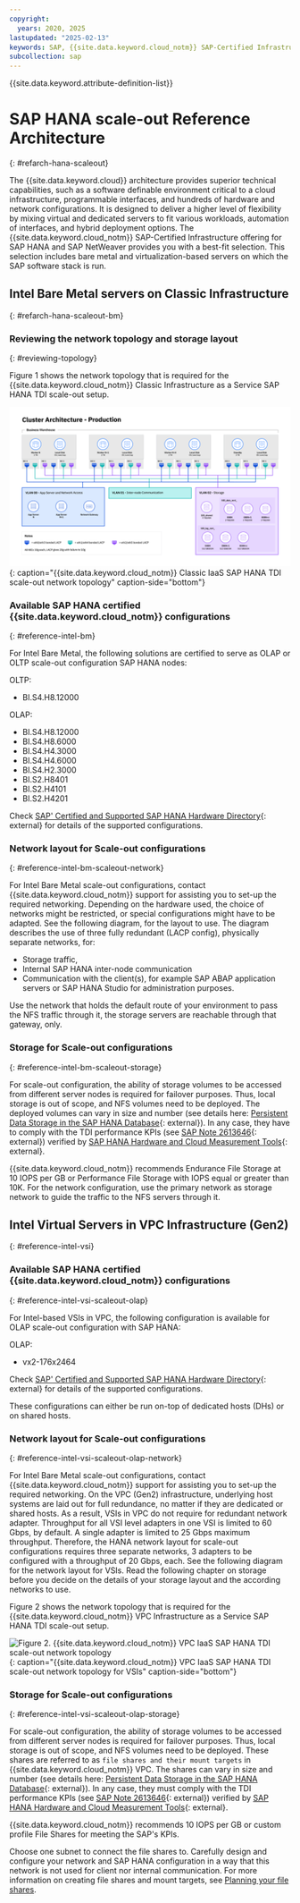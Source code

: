 ```yaml
---
copyright:
  years: 2020, 2025
lastupdated: "2025-02-13"
keywords: SAP, {{site.data.keyword.cloud_notm}} SAP-Certified Infrastructure, {{site.data.keyword.ibm_cloud_sap}}, SAP Workloads
subcollection: sap
---
```


{{site.data.keyword.attribute-definition-list}}



# SAP HANA scale-out Reference Architecture
{: #refarch-hana-scaleout}

The {{site.data.keyword.cloud}} architecture provides superior technical capabilities, such as a software definable environment critical to a cloud infrastructure, programmable interfaces, and hundreds of hardware and network configurations. It is designed to deliver a higher level of flexibility by mixing virtual and dedicated servers to fit various workloads, automation of interfaces, and hybrid deployment options. The {{site.data.keyword.cloud_notm}} SAP-Certified Infrastructure offering for SAP HANA and SAP NetWeaver provides you with a best-fit selection. This selection includes bare metal and virtualization-based servers on which the SAP software stack is run.


## Intel Bare Metal servers on Classic Infrastructure
{: #refarch-hana-scaleout-bm}

### Reviewing the network topology and storage layout
{: #reviewing-topology}

Figure 1 shows the network topology that is required for the {{site.data.keyword.cloud_notm}} Classic Infrastructure as a Service SAP HANA TDI scale-out setup.

![Figure 1. {{site.data.keyword.cloud_notm}} IaaS SAP HANA TDI scale-out network topology](../images/refarch-sap-bw-hana-scale-out-classic.png "{{site.data.keyword.cloud_notm}} Infrastructure as a Service SAP HANA TDI network topology"){: caption="{{site.data.keyword.cloud_notm}} Classic IaaS SAP HANA TDI scale-out network topology" caption-side="bottom"}

### Available SAP HANA certified {{site.data.keyword.cloud_notm}} configurations
{: #reference-intel-bm}

For Intel Bare Metal, the following solutions are certified to serve as OLAP or OLTP scale-out configuration SAP HANA nodes:

OLTP:
- BI.S4.H8.12000

OLAP:
- BI.S4.H8.12000
- BI.S4.H8.6000
- BI.S4.H4.3000
- BI.S4.H4.6000
- BI.S4.H2.3000
- BI.S2.H8401
- BI.S2.H4101
- BI.S2.H4201

Check [SAP' Certified and Supported SAP HANA Hardware Directory](https://www.sap.com/dmc/exp/2014-09-02-hana-hardware/enEN/#/solutions?filters=v:deCertified;iaas;ve:28;v:b046dad8-7aa0-457a-ade5-286ebaf88a2f&id=s:2014){: external} for details of the supported configurations.

### Network layout for Scale-out configurations
{: #reference-intel-bm-scaleout-network}

For Intel Bare Metal scale-out configurations, contact {{site.data.keyword.cloud_notm}} support for assisting you to set-up the required networking. Depending on the hardware used, the choice of networks might be restricted, or special configurations might have to be adapted. See the following diagram, for the layout to use. The diagram describes the use of three fully redundant (LACP config), physically separate networks, for:
* Storage traffic,
* Internal SAP HANA inter-node communication
* Communication with the client(s), for example SAP ABAP application servers or SAP HANA Studio for administration purposes.

Use the network that holds the default route of your environment to pass the NFS traffic through it, the storage servers are reachable through that gateway, only.

### Storage for Scale-out configurations
{: #reference-intel-bm-scaleout-storage}

For scale-out configuration, the ability of storage volumes to be accessed from different server nodes is required for failover purposes. Thus, local storage is out of scope, and NFS volumes need to be deployed. The deployed volumes can vary in size and number (see details here: [Persistent Data Storage in the SAP HANA Database](https://help.sap.com/docs/SAP_HANA_PLATFORM/6b94445c94ae495c83a19646e7c3fd56/be3e5310bb571014b3fbd51035bc2383.html){: external}). In any case, they have to comply with the TDI performance KPIs (see [SAP Note 2613646](https://me.sap.com/notes/2613646){: external}) verified by [SAP HANA Hardware and Cloud Measurement Tools](https://help.sap.com/docs/HANA_HW_CLOUD_TOOLS/02bb1e64c2ae4de7a11369f4e70a6394/7e878f6e16394f2990f126e639386333.html){: external}.

{{site.data.keyword.cloud_notm}} recommends Endurance File Storage at 10 IOPS per GB or Performance File Storage with IOPS equal or greater than 10K. For the network configuration, use the primary network as storage network to guide the traffic to the NFS servers through it.


## Intel Virtual Servers in VPC Infrastructure (Gen2)
{: #reference-intel-vsi}

### Available SAP HANA certified {{site.data.keyword.cloud_notm}} configurations
{: #reference-intel-vsi-scaleout-olap}

For Intel-based VSIs in VPC, the following configuration is available for OLAP scale-out configuration with SAP HANA:

OLAP:
- vx2-176x2464

Check [SAP' Certified and Supported SAP HANA Hardware Directory](https://www.sap.com/dmc/exp/2014-09-02-hana-hardware/enEN/#/solutions?filters=v:deCertified;iaas;ve:28;v:b046dad8-7aa0-457a-ade5-286ebaf88a2f&id=s:2014){: external} for details of the supported configurations.

These configurations can either be run on-top of dedicated hosts (DHs) or on shared hosts.

### Network layout for Scale-out configurations
{: #reference-intel-vsi-scaleout-olap-network}

For Intel Bare Metal scale-out configurations, contact {{site.data.keyword.cloud_notm}} support for assisting you to set-up the required networking. On the VPC (Gen2) infrastructure, underlying host systems are laid out for full redundance, no matter if they are dedicated or shared hosts. As a result, VSIs in VPC do not require for redundant network adapter. Throughput for all VSI level adapters in one VSI is limited to 60 Gbps, by default. A single adapter is limited to 25 Gbps maximum throughput. Therefore, the HANA network layout for scale-out configurations requires three separate networks, 3 adapters to be configured with a throughput of 20 Gbps, each. See the following diagram for the network layout for VSIs. Read the following chapter on storage before you decide on the details of your storage layout and the according networks to use.

Figure 2 shows the network topology that is required for the {{site.data.keyword.cloud_notm}} VPC Infrastructure as a Service SAP HANA TDI scale-out setup.

![Figure 2. {{site.data.keyword.cloud_notm}} VPC IaaS SAP HANA TDI scale-out network topology](../images/refarch-sap-bw-hana-scale-out-vpc-vm.svg "{{site.data.keyword.cloud_notm}} Infrastructure as a Service SAP HANA TDI network topology"){: caption="{{site.data.keyword.cloud_notm}} VPC IaaS SAP HANA TDI scale-out network topology for VSIs" caption-side="bottom"}

### Storage for Scale-out configurations
{: #reference-intel-vsi-scaleout-olap-storage}

For scale-out configuration, the ability of storage volumes to be accessed from different server nodes is required for failover purposes. Thus, local storage is out of scope, and NFS volumes need to be deployed. These shares are referred to as `file shares and their mount targets` in {{site.data.keyword.cloud_notm}} VPC. The shares can vary in size and number (see details here: [Persistent Data Storage in the SAP HANA Database](https://help.sap.com/docs/SAP_HANA_PLATFORM/6b94445c94ae495c83a19646e7c3fd56/be3e5310bb571014b3fbd51035bc2383.html){: external}). In any case, they must comply with the TDI performance KPIs (see [SAP Note 2613646](https://me.sap.com/notes/2613646){: external}) verified by [SAP HANA Hardware and Cloud Measurement Tools](https://help.sap.com/docs/HANA_HW_CLOUD_TOOLS/02bb1e64c2ae4de7a11369f4e70a6394/7e878f6e16394f2990f126e639386333.html){: external}.

{{site.data.keyword.cloud_notm}} recommends 10 IOPS per GB or custom profile File Shares for meeting the SAP's KPIs.

Choose one subnet to connect the file shares to. Carefully design and configure your network and SAP HANA configuration in a way that this network is not used for client nor internal communication. For more information on creating file shares and mount targets, see [Planning your file shares](/docs/vpc?topic=vpc-file-storage-planning&interface=ui).
